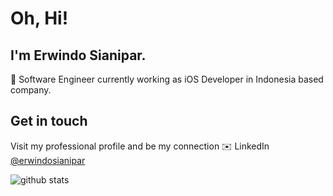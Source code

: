# Oh, Hi!

## I'm Erwindo Sianipar.

👋 Software Engineer currently working as iOS Developer in Indonesia based company.

## Get in touch
Visit my professional profile and be my connection ✉️ LinkedIn [@erwindosianipar](https://id.linkedin.com/in/erwindosianipar)

![github stats](https://github-readme-stats.vercel.app/api?username=erwindosianipar&show_icons=true)
